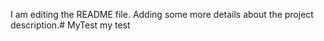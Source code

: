 I am editing the README file. Adding some more details about the project description.# MyTest
my test
